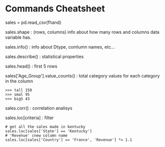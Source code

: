 # Commands Cheatsheet
sales = pd.read_csv(fhand)

sales.shape : (rows, columns) info about how many rows and columns data variable has.

sales.info() : info about Dtype, comlumn names, etc...

sales.describe() : statistical properties

sales.head() : first 5 rows

sales['Age_Group'].value_counts() : total category values for each category in the column
~~~
>>> tall 150
>>> smal 95
>>> bigS 43
~~~
sales.corr() : correlation analisys

sales.loc[criteria] : filter
~~~
# get all the sales made in kentucky
sales.loc[sales['State'] == 'Kentucky']
# 'Revenue' cnew column name
sales.loc[sales['Country'] == 'France', 'Revenue'] *= 1.1

~~~





























































































#
